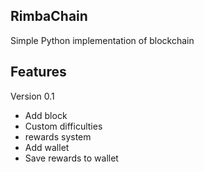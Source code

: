 **RimbaChain**
---
Simple Python implementation of blockchain

Features
--
Version 0.1
- Add block
- Custom difficulties
- rewards system
- Add wallet
- Save rewards to wallet
